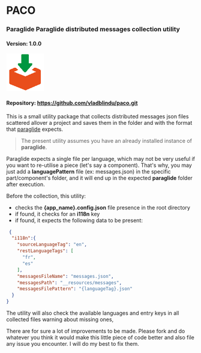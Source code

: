 # PACO
### Paraglide Paraglide distributed messages collection utility
#### Version: 1.0.0
![icon100.png](__resources%2Ficon100.png)
#### Repository: https://github.com/vladblindu/paco.git

This is a small utility package that collects distributed messages json files
scattered allover a project and saves them in the folder and with the format
that [paraglide](https://inlang.com/m/gerre34r/library-inlang-paraglideJs) expects.

>The present utility assumes you have an already installed instance of **paraglide**.

Paraglide expects a single file per language, which may not be very useful if you
want to re-utilise a piece (let's say a component). That's why, you may just add a **languagePattern**
file (ex: messages.json) in the specific part/component's folder, and it will end up in
the expected **paraglide** folder after execution.

Before the collection, this utility:

- checks the **{app_name}.config.json** file presence in the root directory
- if found, it checks for an **i118n** key
- if found, it expects the following data to be present:

```json
 {
  "i118n":{
    "sourceLanguageTag": "en",
    "restLanguageTags": [
      "fr",
      "es"
    ],
    "messagesFileName": "messages.json",
    "messagesPath": "__resources/messages",
    "messagesFilePattern": "{languageTag}.json"
  }
}
```

The utility will also check the available languages and entry keys in all collected files
warning about missing ones,

There are for sure a lot of improvements to be made. Please fork and
do whatever you think it would make this little piece of code better and
also file any issue you encounter. I will do my best to fix them.
